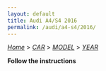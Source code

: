 ```yaml
---
layout: default
title: Audi A4/S4 2016
permalink: /audi/a4-s4/2016/
---
```

[*Home*](/) > [*CAR*](/car/) > [*MODEL*](/car/model/) > [*YEAR*](/car/model/year/)

**Follow the instructions**